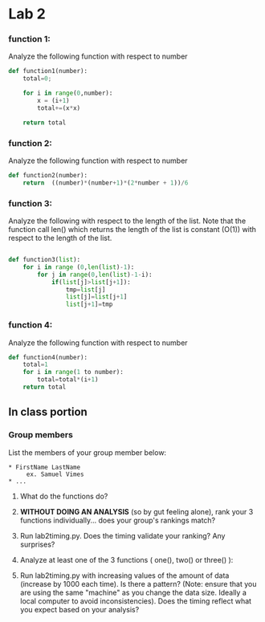 # Lab 2


### function 1:

Analyze the following function with respect to number

```python
def function1(number):
	total=0;

	for i in range(0,number):
		x = (i+1)
		total+=(x*x)

	return total
```

### function 2:

Analyze the following function with respect to number

```python
def function2(number):
	return  ((number)*(number+1)*(2*number + 1))/6

```

### function 3:

Analyze the following with respect to the length of the list.  Note that the function call len() which returns the length of the list is constant (O(1)) with respect to the length of the list.
```python

def function3(list):
	for i in range (0,len(list)-1):
		for j in range(0,len(list)-1-i):
			if(list[j]>list[j+1]):
				tmp=list[j]
				list[j]=list[j+1]
				list[j+1]=tmp

```
### function 4:

Analyze the following function with respect to number

```python
def function4(number):
	total=1
	for i in range(1 to number):
		total=total*(i+1)
	return total
```


## In class portion


### Group members
List the members of your group member below:

	* FirstName LastName
		 ex. Samuel Vimes
	* ...


1. What do the functions do?



2. **WITHOUT DOING AN ANALYSIS** (so by gut feeling alone), rank your 3 functions individually... does your group's rankings match?



3. Run lab2timing.py.  Does the timing validate your ranking?  Any surprises?


4. Analyze at least one of the 3 functions ( one(), two() or three() ):




5. Run lab2timing.py with increasing values of the amount of data (increase by 1000 each time).  Is there a pattern? (Note: ensure that you are using the same "machine" as you change the data size.  Ideally a local computer to avoid inconsistencies).  Does the timing reflect what you expect based on your analysis?



